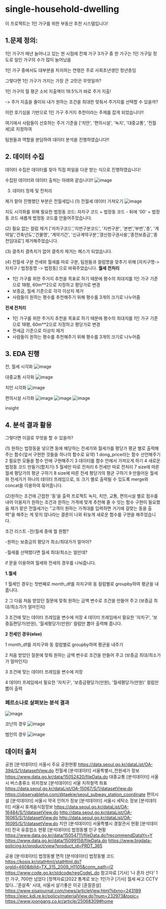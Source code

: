 # single-household-dwelling
이 프로젝트는 1인 가구를 위한 부동산 추천 시스템입니다!
## 1.문제 정의:

1인 가구가 매년 늘어나고 있는 현 시점에 전체 가구 3가구 중 한 가구는 1인 가구일 정도로 일인 가구의 수가 많이 늘어났음

1인 가구 중에서도 대부분을 차지하는 연령은 주로 사회초년생인 청년층임



그렇다면 1인 가구가 가지는 가장 큰 고민은 무엇일까?

1인 가구의 월 평군 소비 지출액이 19.5%가 바로 주거 지출!

-> 주거 지출을 줄이되 내가 원하는 조건을 최대한 맞춰서 주거지를 선택할 수 있을까?

이런 호기심을 기반으로 1인 가구 주거지 추천이라는 주제를 잡게 되었습니다!!

여기에서 사람들이 선호하는 주거 기준을 ['치안', '편의시설', '녹지', '대중교통', '전월세]로 지정하여

팀원들과 역할을 분담하여 데이터 분석을 진행하였습니다!!



## 2. 데이터 수집



데이터 수집은 데이터를 찾아 직접 파일을 다운 받는 식으로 진행하였습니다!

수집된 데이터와 데이터 출처는 아래와 같습니다!!
![image](https://github.com/gaeju/single-household-dwelling/assets/100760127/66957261-25ab-4c77-bbfd-9bc14178cbac)



3. 데이터 정제 및 전처리


제가 맡아 진행했던 부분은 전월세입니
(1) 전월세 데이터 가져오기
![image](https://github.com/gaeju/single-household-dwelling/assets/100760127/d925f26e-b03a-414e-be2d-f8c5babd5c13)

지도 시각화를 위해 필요한 법정동 코드: 자치구 코드 + 법정동 코드 - 뒤에 '00' = 법정동 코드
새롭게 법정동 코드를 만들어주었습니다.

(2) 필요 없는 컬럼 제거
['자치구코드','지번구분코드', '지번구분', '본번','부번','층', '계약일','건축년도','건물명', '계약기간', '신규계약구분','갱신청구권사용','종전보증금','종전임대료']
제거해주었습니다.

(3) 결측치
결측치가 없어 결측치 제거는 패스가 되었습니다.

(4) 전월세 구분
전세와 월세를 따로 구분, 팀원들과 컬럼명을 맞추기 위해 [자치구명-> 자치구 / 법정동명 -> 법정동] 으로 바꿔주었습니다.
**월세 전처리**
- 1인 가구를 위한 주거지 추천을 목표로 하기 때문에 평수의 최대치를 1인 가구 기준으로 18평, 60m**2으로 지정하고 평당가로 변경
- 보증금, 월세 기준으로 각각 이상치 제거
- 사람들이 원하는 평수를 추천해주기 위해 평수를 3개의 크기로 나누어줌

**전세 전처리**
- 1인 가구를 위한 주거지 추천을 목표로 하기 때문에 평수의 최대치를 1인 가구 기준으로 18평, 60m**2으로 지정하고 평당가로 변경
- 전세금 기준으로 이상치 제거
- 사람들이 원하는 평수를 추천해주기 위해 평수를 3개의 크기로 나누어줌


## 3. EDA 진행
전, 월세 시각화
![image](https://github.com/gaeju/single-household-dwelling/assets/100760127/a343885d-ee8e-4539-8f61-ce0e75693e04)

대중교통 시각화
![image](https://github.com/gaeju/single-household-dwelling/assets/100760127/8b412fb1-31a1-44dd-804c-eada85acbc7c)

치안 시각화
![image](https://github.com/gaeju/single-household-dwelling/assets/100760127/9ec0f5e9-b065-4236-9c90-8db36ccf2394)

편의시설 시각화
![image](https://github.com/gaeju/single-household-dwelling/assets/100760127/15e0bf4a-f376-40cd-b953-0da4213270ae)
![image](https://github.com/gaeju/single-household-dwelling/assets/100760127/41a6b44f-937c-4fc1-81cf-0bfa5564c82e)
![image](https://github.com/gaeju/single-household-dwelling/assets/100760127/0453a186-6366-466d-a4cc-63c3bb776e49)

insight

## 4. 분석 결과 활용
그렇다면 이걸로 무엇을 할 수 있을까?

(1) 원하는 법정동을 넣으면 동에 해당하는 전세가와 월세가를 평당가 평균 별로 출력해주는 함수(앞서 구현한 것들을 하나의 함수로 요약)
1 dong_price라는 함수 선언해주기
2 필요한 모듈을 함수 안에 구현해주기
3 데이터를 함수 안에서 가져오게 하기
4 새로운 법정동 코드 만들기(합치기)
5 월세만 따로 전처리
6 전세만 따로 전처리
7 size에 따른 월세 평당가의 평균 구하기 
8 size에 따른 전세 평당가의 평균 구하기 
9 만들어둔 월세와 전세가가 하나의 데이터 프레임으로, 또 크기 별로 출력될 수 있도록 merge와 concat을 이용하여 묶어줍니다.

(2)원하는 조건에 근접한  '동'을 출력
프로젝트 녹지, 치안, 교통, 편의시설 별로 점수를 내어 이용자가 원하는 조건과 원하는 가격에 맞게 추천해 줄 수 잇는 함수 구현이 필요했음
제가 맡은 전월세가는 "고객이 원하는 가격대를 입력하면 거기에 걸맞는 동을 출력"을 해주는 게 맞지 않나라는 결론이 나와 
뒤늦게 새로운 함수를 구현을 해주었습니다.

조건 리스트
-전/월세 중에 뭘 원함?

-원하는 보증금의 평당가 최소/최대가가 얼마야?

-월세를 선택했다면 월세 최대/최소는 얼만데?

if 문을 이용하여 월세와 전세의 경우를 나눠줍니다.

**1.월세**

1 월세인 경우는 첫번째로 month_df를 자치구와 동 컬럼별로 groupby하여 평균을 내줍니다.

2 그 다음 처음 받았던 질문에 맞춰 원하는 금액 변수로 조건을 만들어 주고 (보증금 최대/최소가가 얼마인지)

3 조건에 맞는 데이터 프레임을 변수에 저장
4 데이터 프레임에서 필요한 '자치구', '보증듬편당가(만원), '월세평당가(만원)' 컬럼만 뽑아 출력해 줍니다.


**2 전세인 경우(else)**

1 month_df를 자치구와 동 컬럼별로 groupby하여 평균을 내주기

2 처음 받았던 질문에 맞춰 원하는 금액 변수로 조건을 만들어 주고 (보증금 최대/최소가가 얼마인지)

3 조건에 맞는 데이터 프레임을 변수에 저장

4 데이터 프레임에서 필요한 '자치구', '보증금평당가(만원), '월세평당가(만원)' 컬럼만 뽑아 출력

### 페르소나로 살펴보는 분석 결과
![image](https://github.com/gaeju/single-household-dwelling/assets/100760127/013d5cac-bdce-4465-94d6-69fa7b6eb124)

코난의 경우
![image](https://github.com/gaeju/single-household-dwelling/assets/100760127/3b5befe2-7a4a-4581-8723-a18e6ad9738a)

범인의 경우
![image](https://github.com/gaeju/single-household-dwelling/assets/100760127/623b5c95-9093-441d-a209-8e1f331346c1)



## 데이터 출처
 공원 
[분석데이터] 서울시 주요 공원현황 
https://data.seoul.go.kr/dataList/OA-394/S/1/datasetView.do
전월세
[분석데이터] 서울특별시_전원세가 정보 
https://www.data.go.kr/data/15052420/fileData.do
대중교통 
[분석데이터] 서울시 버스종류소 위치정보
[분석데이터] 서울 지하철역 좌표 
https://data.seoul.go.kr/dataList/OA-15067/S/1/datasetView.do
https://observablehq.com/@taekie/seoul_subway_station_coordinate
편의시설
[분석데이터] 서울시 약국 인허가 정보
[분석데이터] 서울시 세탁소 정보
[분석데이터] 서울시 휴게음식점정보 
https://data.seoul.go.kr/dataList/OA-16484/S/1/datasetView.do
http://data.seoul.go.kr/dataList/OA-16065/S/1/datasetView.do
http://data.seoul.go.kr/dataList/OA-16095/S/1/datasetView.do
치안
[분석데이터] 서울특별시 경찰관서 현황
[분석데이터] 전국 유흥업소 현황
[분석데이터] 법정동별 인구 현황
https://www.data.go.kr/data/15054711/fileData.do?recommendDataYn=Y
https://www.data.go.kr/data/15099158/fileData.do
https://www.bigdata-policing.kr/product/view?product_id=PRDT_365


공용 
[분석데이터] 법정동별 면적
[분석데이터] 법정동별 코드
https://kosis.kr/statHtml/statHtml.do?orgId=460&tblId=TX_315_2009_H1105&conn_path=I2
https://www.code.go.kr/stdcode/regCodeL.do
참고자료 
[기사] ‘나 혼자 산다’ 1인 가구, 700만 넘었다
[정책자료]2022 통계로 보는 1인가구
[기사] 월세 싸고 CCTV 많다…'혼살족' 시대, 서울서 살기좋은 이곳 [혼잘혼살]
https://www.sisajournal.com/news/articleView.html?idxno=243189
https://eiec.kdi.re.kr/policy/materialView.do?num=232973&topic=
https://www.joongang.co.kr/article/25068309#home
